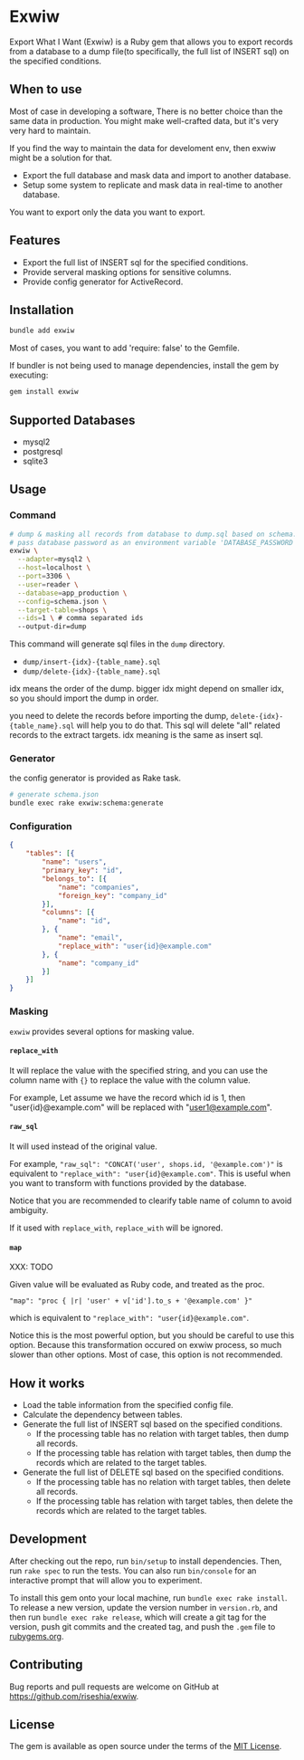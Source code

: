 # Exwiw

Export What I Want (Exwiw) is a Ruby gem that allows you to export records from a database to a dump file(to specifically, the full list of INSERT sql) on the specified conditions.

## When to use

Most of case in developing a software, There is no better choice than the same data in production.
You might make well-crafted data, but it's very very hard to maintain.

If you find the way to maintain the data for develoment env, then exwiw might be a solution for that.

- Export the full database and mask data and import to another database.
- Setup some system to replicate and mask data in real-time to another database.


You want to export only the data you want to export.

## Features

- Export the full list of INSERT sql for the specified conditions.
- Provide serveral masking options for sensitive columns.
- Provide config generator for ActiveRecord.

## Installation

```bash
bundle add exwiw
```

Most of cases, you want to add 'require: false' to the Gemfile.

If bundler is not being used to manage dependencies, install the gem by executing:

```bash
gem install exwiw
```

## Supported Databases

- mysql2
- postgresql
- sqlite3

## Usage

### Command

```bash
# dump & masking all records from database to dump.sql based on schema.json
# pass database password as an environment variable 'DATABASE_PASSWORD'
exwiw \
  --adapter=mysql2 \
  --host=localhost \
  --port=3306 \
  --user=reader \
  --database=app_production \
  --config=schema.json \
  --target-table=shops \
  --ids=1 \ # comma separated ids
  --output-dir=dump
```

This command will generate sql files in the `dump` directory.

- `dump/insert-{idx}-{table_name}.sql`
- `dump/delete-{idx}-{table_name}.sql`

idx means the order of the dump. bigger idx might depend on smaller idx,
so you should import the dump in order.

you need to delete the records before importing the dump,
`delete-{idx}-{table_name}.sql` will help you to do that.
This sql will delete "all" related records to the extract targets.
idx meaning is the same as insert sql.

### Generator

the config generator is provided as Rake task.

```bash
# generate schema.json
bundle exec rake exwiw:schema:generate
```

### Configuration

```json
{
    "tables": [{
        "name": "users",
        "primary_key": "id",
        "belongs_to": [{
            "name": "companies",
            "foreign_key": "company_id"
        }],
        "columns": [{
            "name": "id",
        }, {
            "name": "email",
            "replace_with": "user{id}@example.com"
        }, {
            "name": "company_id"
        }]
    }]
}
```

### Masking

`exwiw` provides several options for masking value.

#### `replace_with`

It will replace the value with the specified string,
and you can use the column name with `{}` to replace the value with the column value.

For example, Let assume we have the record which id is 1,
then "user{id}@example.com" will be replaced with "user1@example.com".

#### `raw_sql`

It will used instead of the original value.

For example, `"raw_sql": "CONCAT('user', shops.id, '@example.com')"` is equivalent to
`"replace_with": "user{id}@example.com"`.
This is useful when you want to transform with functions provided by the database.

Notice that you are recommended to clearify table name of column to avoid ambiguity.

If it used with `replace_with`, `replace_with` will be ignored.

#### `map`

XXX: TODO

Given value will be evaluated as Ruby code, and treated as the proc.

```
"map": "proc { |r| 'user' + v['id'].to_s + '@example.com' }"
```

which is equivalent to `"replace_with": "user{id}@example.com"`.

Notice this is the most powerful option, but you should be careful to use this option.
Because this transformation occured on exwiw process, so much slower than other options.
Most of case, this option is not recommended.

## How it works

- Load the table information from the specified config file.
- Calculate the dependency between tables.
- Generate the full list of INSERT sql based on the specified conditions.
  - If the processing table has no relation with target tables, then dump all records.
  - If the processing table has relation with target tables, then dump the records which are related to the target tables.
- Generate the full list of DELETE sql based on the specified conditions.
  - If the processing table has no relation with target tables, then delete all records.
  - If the processing table has relation with target tables, then delete the records which are related to the target tables.

## Development

After checking out the repo, run `bin/setup` to install dependencies. Then, run `rake spec` to run the tests. You can also run `bin/console` for an interactive prompt that will allow you to experiment.

To install this gem onto your local machine, run `bundle exec rake install`. To release a new version, update the version number in `version.rb`, and then run `bundle exec rake release`, which will create a git tag for the version, push git commits and the created tag, and push the `.gem` file to [rubygems.org](https://rubygems.org).

## Contributing

Bug reports and pull requests are welcome on GitHub at https://github.com/riseshia/exwiw.

## License

The gem is available as open source under the terms of the [MIT License](https://opensource.org/licenses/MIT).
